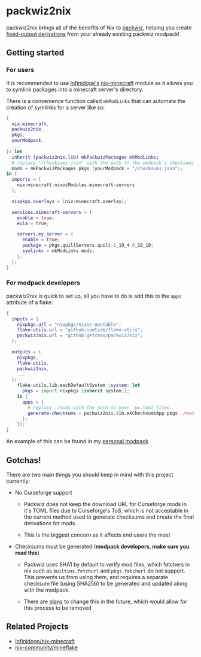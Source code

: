 # packwiz2nix

packwiz2nix brings all of the benefits of Nix to [packwiz](https://packwiz.infra.link/), helping you create
[fixed-output derivations](https://nixos.org/manual/nix/stable/language/advanced-attributes.html#adv-attr-outputHash) from
your already existing packwiz modpack!

## Getting started

### For users

It is recommended to use [Infinidoge's](https://github.com/Infinidoge) [nix-minecraft](https://github.com/Infinidoge/nix-minecraft)
module as it allows you to symlink packages into a minecraft server's directory.

There is a convenience function called `mkModLinks` that can automate the creation of symlinks for a server like so:

```nix
{
  nix-minecraft,
  packwiz2nix,
  pkgs,
  yourModpack,
  ...
}: let
  inherit (packwiz2nix.lib) mkPackwizPackages mkModLinks;
  # replace "/checksums.json" with the path to the modpack's checksums file
  mods = mkPackwizPackages pkgs (yourModpack + "/checksums.json");
in {
  imports = [
    nix-minecraft.nixosModules.minecraft-servers
  ];

  nixpkgs.overlays = [nix-minecraft.overlay];

  services.minecraft-servers = {
    enable = true;
    eula = true;

    servers.my_server = {
      enable = true;
      package = pkgs.quiltServers.quilt-1_19_4-0_18_10;
      symlinks = mkModLinks mods;
    };
  };
}
```

### For modpack developers

packwiz2nix is quick to set up, all you have to do is add this to the `apps` attribute of a flake:

```nix
{
  inputs = {
    nixpkgs.url = "nixpkgs/nixos-unstable";
    flake-utils.url = "github:numtide/flake-utils";
    packwiz2nix.url = "github:getchoo/packwiz2nix";
  };

  outputs = {
    nixpkgs,
    flake-utils,
    packwiz2nix,
    ...
  }:
    flake-utils.lib.eachDefaultSystem (system: let
      pkgs = import nixpkgs {inherit system;};
    in {
      apps = {
        # replace ./mods with the path to your .pw.toml files
        generate-checksums = packwiz2nix.lib.mkChecksumsApp pkgs ./mods;
      };
    });
}
```

An example of this can be found in my [personal modpack](https://github.com/getchoo/modpack/blob/main/flake.nix)

## Gotchas!

There are two main things you should keep in mind with this project currently:

- No Curseforge support

  - Packwiz does not keep the download URL for Curseforge mods in it's TOML files
    due to Curseforge's ToS, which is not acceptable in the current method used to 
    generate checksums and create the final derivations for mods.

  - This is the biggest concern as it affects end users the most

- Checksums must be generated (**modpack developers, make sure you read this**)
  - Packwiz uses SHA1 by default to verify mod files, which fetchers in nix such as `builtins.fetchurl`
    and `pkgs.fetchurl` do not support. This prevents us from using them, and requires a separate
    checksum file (using SHA256) to be generated and updated along with the modpack.
    
  - There are [plans](https://github.com/packwiz/packwiz/issues/156) to change this in the future,
    which would allow for this process to be removed

## Related Projects

- [Infinidoge/nix-minecraft](https://github.com/Infinidoge/nix-minecraft)
- [nix-community/mineflake](https://github.com/nix-community/mineflake)
